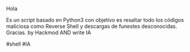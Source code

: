 Hola

Es un script basado en Python3 con objetivo es resaltar todo los códigos maliciosa como Reverse Shell y descargas de funestes desconocidas.
Gracias.
by Hackmod AND write IA
 
#shell #IA 
